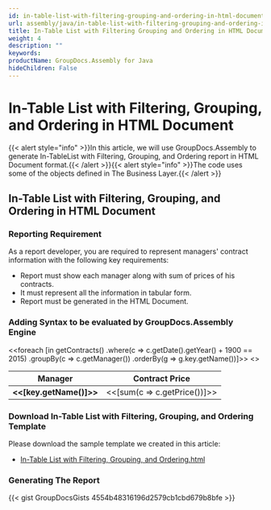 ```yaml
---
id: in-table-list-with-filtering-grouping-and-ordering-in-html-document
url: assembly/java/in-table-list-with-filtering-grouping-and-ordering-in-html-document
title: In-Table List with Filtering Grouping and Ordering in HTML Document
weight: 4
description: ""
keywords: 
productName: GroupDocs.Assembly for Java
hideChildren: False
---
```

# In-Table List with Filtering, Grouping, and Ordering in HTML Document

{{< alert style="info" >}}In this article, we will use GroupDocs.Assembly to generate In-TableList with Filtering, Grouping, and Ordering report in HTML Document format.{{< /alert >}}{{< alert style="info" >}}The code uses some of the objects defined in The Business Layer.{{< /alert >}}

## In-Table List with Filtering, Grouping, and Ordering in HTML Document

### Reporting Requirement

As a report developer, you are required to represent managers' contract information with the following key requirements:

*   Report must show each manager along with sum of prices of his contracts.
*   It must represent all the information in tabular form.
*   Report must be generated in the HTML Document.

### Adding Syntax to be evaluated by GroupDocs.Assembly Engine

<<foreach \[in getContracts() .where(c => c.getDate().getYear() + 1900 == 2015) .groupBy(c => c.getManager()) .orderBy(g => g.key.getName())\]>> <</foreach>>

| Manager | Contract Price |
| --- | --- |
| **<<\[key.getName()\]>>** | <<\[sum(c => c.getPrice())\]>> |

### Download In-Table List with Filtering, Grouping, and Ordering Template

Please download the sample template we created in this article:

*   [In-Table List with Filtering, Grouping, and Ordering.html](https://github.com/groupdocs-assembly/GroupDocs.Assembly-for-Java/blob/master/Examples/GroupDocs.Assembly.Examples.Java/Data/Storage/Html%20Templates/In-Table%20List%20with%20Filtering%2C%20Grouping%2C%20and%20Ordering.html?raw=true)

### Generating The Report

{{< gist GroupDocsGists 4554b48316196d2579cb1cbd679b8bfe >}}


